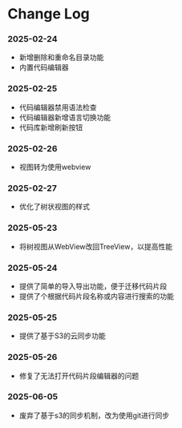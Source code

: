 # Change Log

### 2025-02-24

* 新增删除和重命名目录功能
* 内置代码编辑器

### 2025-02-25

* 代码编辑器禁用语法检查
* 代码编辑器新增语言切换功能
* 代码库新增刷新按钮

### 2025-02-26

* 视图转为使用webview

### 2025-02-27

* 优化了树状视图的样式

### 2025-05-23

* 将树视图从WebView改回TreeView，以提高性能

### 2025-05-24

* 提供了简单的导入导出功能，便于迁移代码片段
* 提供了个根据代码片段名称或内容进行搜索的功能

### 2025-05-25

* 提供了基于S3的云同步功能

### 2025-05-26

* 修复了无法打开代码片段编辑器的问题

### 2025-06-05

* 废弃了基于s3的同步机制，改为使用git进行同步
